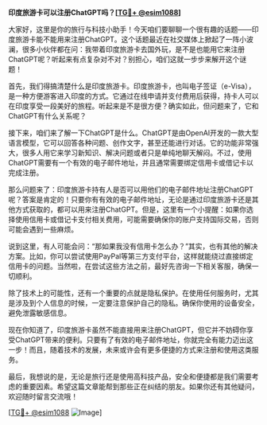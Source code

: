 **印度旅游卡可以注册ChatGPT吗？[[TG💪+ @esim1088](https://t.me/s/esim1088)]**

大家好，这里是你的旅行与科技小助手！今天咱们要聊聊一个很有趣的话题——印度旅游卡能不能用来注册ChatGPT。这个话题最近在社交媒体上掀起了一阵小波澜，很多小伙伴都在问：我带着印度旅游卡去国外玩，是不是也能用它来注册ChatGPT呢？听起来有点复杂对不对？别担心，咱们这就一步步来解开这个谜题！

首先，我们得搞清楚什么是印度旅游卡。印度旅游卡，也叫电子签证（e-Visa），是一种方便游客进入印度的方式。它通过在线申请并支付费用后获得，持卡人可以在印度享受一段美好的旅程。听起来是不是很方便？确实如此，但问题来了，它和ChatGPT有什么关系呢？

接下来，咱们来了解一下ChatGPT是什么。ChatGPT是由OpenAI开发的一款大型语言模型，它可以回答各种问题、创作文字，甚至还能进行对话。它的功能非常强大，很多人用它来学习新知识、解决问题或者只是单纯地聊天解闷。不过，使用ChatGPT需要有一个有效的电子邮件地址，并且通常需要绑定信用卡或借记卡以完成注册。

那么问题来了：印度旅游卡持有人是否可以用他们的电子邮件地址注册ChatGPT呢？答案是肯定的！只要你有有效的电子邮件地址，无论是通过印度旅游卡还是其他方式获取的，都可以用来注册ChatGPT。但是，这里有一个小提醒：如果你选择使用信用卡或借记卡支付相关费用，可能需要确保你的账户支持国际交易，否则可能会遇到一些麻烦。

说到这里，有人可能会问：“那如果我没有信用卡怎么办？”其实，也有其他的解决方案。比如，你可以尝试使用PayPal等第三方支付平台，这样就能绕过直接绑定信用卡的问题。当然啦，在尝试这些方法之前，最好先咨询一下相关客服，确保一切顺利。

除了技术上的可能性，还有一个重要的点就是隐私保护。在使用任何服务时，尤其是涉及到个人信息的时候，一定要注意保护自己的隐私。确保你使用的设备安全，避免泄露敏感信息。

现在你知道了，印度旅游卡虽然不能直接用来注册ChatGPT，但它并不妨碍你享受ChatGPT带来的便利。只要有了有效的电子邮件地址，你就完全有能力迈出这一步！而且，随着技术的发展，未来或许会有更多便捷的方式来注册和使用这类服务。

最后，我想说的是，无论是旅行还是使用高科技产品，安全和便捷都是我们需要考虑的重要因素。希望这篇文章能帮到那些正在纠结的朋友。如果你还有其他疑问，欢迎随时留言交流哦！

[[TG💪+ @esim1088](https://t.me/s/esim1088) ![Image](https://i.postimg.cc/4NQfJmqS/Snipaste-2025-05-13-00-14-12.png)]